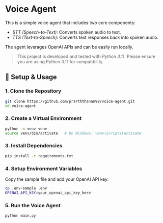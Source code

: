 # Voice Agent

This is a simple voice agent that includes two core components:  
- *STT (Speech-to-Text)*: Converts spoken audio to text.  
- *TTS (Text-to-Speech)*: Converts text responses back into spoken audio.  

The agent leverages OpenAI APIs and can be easily run locally.

> This project is developed and tested with *Python 3.11*. Please ensure you are using Python 3.11 for compatibility.


## 🚀 Setup & Usage

### 1. Clone the Repository

```bash
git clone https://github.com/prarththanan98/voice-agent.git
cd voice-agent
```

### 2. Create a Virtual Environment
```bash
python -m venv venv
source venv/bin/activate   # On Windows: venv\Scripts\activate
```

### 3. Install Dependencies
```bash
pip install -r requirements.txt
```

### 4. Setup Environment Variables
Copy the sample file and add your OpenAI API key:
```bash
cp .env-sample .env
OPENAI_API_KEY=your_openai_api_key_here
```

### 5. Run the Voice Agent

```bash
python main.py
```